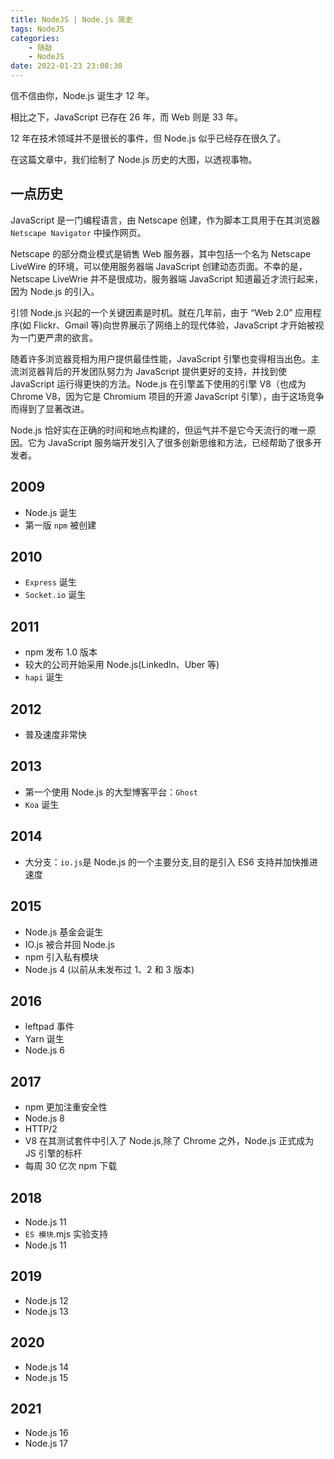```yaml
---
title: NodeJS | Node.js 简史
tags: NodeJS
categories:
    - 随敲
    - NodeJS
date: 2022-01-23 23:08:30
---
```


信不信由你，Node.js 诞生才 12 年。

相比之下，JavaScript 已存在 26 年，而 Web 则是 33 年。

12 年在技术领域并不是很长的事件，但 Node.js 似乎已经存在很久了。

在这篇文章中，我们绘制了 Node.js 历史的大图，以透视事物。

## 一点历史

JavaScript 是一门编程语言，由 Netscape 创建，作为脚本工具用于在其浏览器 `Netscape Navigator` 中操作网页。

Netscape 的部分商业模式是销售 Web 服务器，其中包括一个名为 Netscape LiveWire 的环境，可以使用服务器端 JavaScript 创建动态页面。不幸的是，Netscape LiveWrie 并不是很成功，服务器端 JavaScript 知道最近才流行起来，因为 Node.js 的引入。

引领 Node.js 兴起的一个关键因素是时机。就在几年前，由于 “Web 2.0” 应用程序(如 Flickr、Gmail 等)向世界展示了网络上的现代体验，JavaScript 才开始被视为一门更严肃的欲言。

随着许多浏览器竞相为用户提供最佳性能，JavaScript 引擎也变得相当出色。主流浏览器背后的开发团队努力为 JavaScript 提供更好的支持，并找到使 JavaScript 运行得更快的方法。Node.js 在引擎盖下使用的引擎 V8（也成为 Chrome V8，因为它是 Chromium 项目的开源 JavaScript 引擎），由于这场竞争而得到了显著改进。

Node.js 恰好实在正确的时间和地点构建的，但运气并不是它今天流行的唯一原因。它为 JavaScript 服务端开发引入了很多创新思维和方法，已经帮助了很多开发者。

## 2009

-   Node.js 诞生
-   第一版 `npm` 被创建

## 2010

-   `Express` 诞生
-   `Socket.io` 诞生

## 2011

-   npm 发布 1.0 版本
-   较大的公司开始采用 Node.js(Linkedln、Uber 等)
-   `hapi` 诞生

## 2012

-   普及速度非常快

## 2013

-   第一个使用 Node.js 的大型博客平台：`Ghost`
-   `Koa` 诞生

## 2014

-   大分支：`io.js`是 Node.js 的一个主要分支,目的是引入 ES6 支持并加快推进速度

## 2015

-   Node.js 基金会诞生
-   IO.js 被合并回 Node.js
-   npm 引入私有模块
-   Node.js 4 (以前从未发布过 1、2 和 3 版本)

## 2016

-   leftpad 事件
-   Yarn 诞生
-   Node.js 6

## 2017

-   npm 更加注重安全性
-   Node.js 8
-   HTTP/2
-   V8 在其测试套件中引入了 Node.js,除了 Chrome 之外，Node.js 正式成为 JS 引擎的标杆
-   每周 30 亿次 npm 下载

## 2018

-   Node.js 11
-   `ES 模块`.mjs 实验支持
-   Node.js 11

## 2019

-   Node.js 12
-   Node.js 13

## 2020

-   Node.js 14
-   Node.js 15

## 2021

-   Node.js 16
-   Node.js 17
